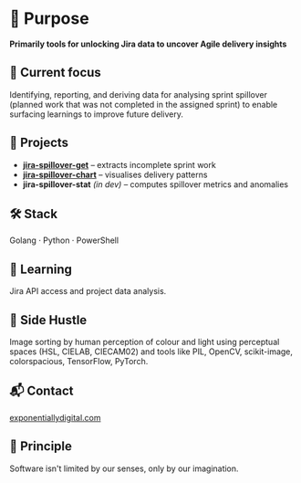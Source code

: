 # 🧬 Purpose
**Primarily tools for unlocking Jira data to uncover Agile delivery insights**

## 🔭 Current focus
Identifying, reporting, and deriving data for analysing sprint spillover (planned work that was not completed in the assigned sprint) to enable surfacing learnings to improve future delivery.

## 🚧 Projects
- **[jira-spillover-get](https://github.com/ExponentiallyDigital/jira-spillover-get)** – extracts incomplete sprint work
- **[jira-spillover-chart](https://github.com/ExponentiallyDigital/jira-spillover-chart)** – visualises delivery patterns
- **jira-spillover-stat** *(in dev)* – computes spillover metrics and anomalies

## 🛠️ Stack
Golang · Python · PowerShell

## 🌱 Learning
Jira API access and project data analysis.

## 🎨 Side Hustle
Image sorting by human perception of colour and light using perceptual spaces (HSL, CIELAB, CIECAM02) and tools like PIL, OpenCV, scikit-image, colorspacious, TensorFlow, PyTorch.

## 📬 Contact
[exponentiallydigital.com](https://www.exponentiallydigital.com)

## 🌌 Principle
Software isn't limited by our senses, only by our imagination.
